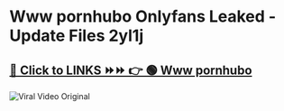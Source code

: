 
 # Www pornhubo Onlyfans Leaked - Update Files 2yl1j

## <h2><a href="https://clipsfans.com/Www_pornhubo&ref=git">🔗 Click to LINKS ⏩⏩ 👉 🟢 Www pornhubo </a></h2>

<a href="https://clipsfans.com/Www_pornhubo&ref=git" rel="nofollow" data-target="animated-image.originalLink"><img src="https://i.ibb.co.com/xMMVF88/686577567.gif" alt="Viral Video Original" style="max-width: 100%; display: inline-block;" data-target="animated-image.originalImage"></a>

